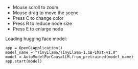 - Mouse scroll to zoom
- Mouse drag to move the scene
- Press C to change color
- Press R to reduce node size
- Press E to enlarge node

Loading hugging face model: 

    app = OpenGLApplication()
    model_name = "TinyLlama/TinyLlama-1.1B-Chat-v1.0"
    model = AutoModelForCausalLM.from_pretrained(model_name)
    app.start(model)

